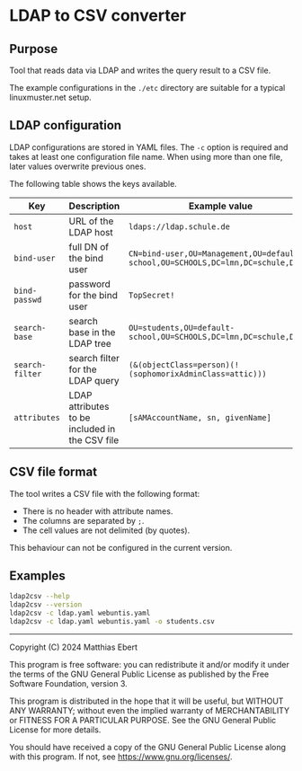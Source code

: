 # LDAP to CSV converter

## Purpose

Tool that reads data via LDAP and writes the query result to a CSV file.

The example configurations in the `./etc` directory are suitable for a typical linuxmuster.net setup.


## LDAP configuration

LDAP configurations are stored in YAML files. The `-c` option is required and takes at least one configuration file name. When using more than one file, later values overwrite previous ones.

The following table shows the keys available.

| Key             | Description                                    | Example value                                                                    |
| --------------- | ---------------------------------------------- | -------------------------------------------------------------------------------- |
| `host`          | URL of the LDAP host                           | `ldaps://ldap.schule.de`                                                         |
| `bind-user`     | full DN of the bind user                       | `CN=bind-user,OU=Management,OU=default-school,OU=SCHOOLS,DC=lmn,DC=schule,DC=de` |
| `bind-passwd`   | password for the bind user                     | `TopSecret!`                                                                     |
| `search-base`   | search base in the LDAP tree                   | `OU=students,OU=default-school,OU=SCHOOLS,DC=lmn,DC=schule,DC=de`                |
| `search-filter` | search filter for the LDAP query               | `(&(objectClass=person)(!(sophomorixAdminClass=attic)))`                         |
| `attributes`    | LDAP attributes to be included in the CSV file | `[sAMAccountName, sn, givenName]`                                                |


## CSV file format

The tool writes a CSV file with the following format:

  - There is no header with attribute names.
  - The columns are separated by `;`.
  - The cell values are not delimited (by quotes).

This behaviour can not be configured in the current version.


## Examples

``` bash
ldap2csv --help
ldap2csv --version
ldap2csv -c ldap.yaml webuntis.yaml
ldap2csv -c ldap.yaml webuntis.yaml -o students.csv
```


---

Copyright (C) 2024 Matthias Ebert
 
This program is free software: you can redistribute it and/or modify it under
the terms of the GNU General Public License as published by the Free Software
Foundation, version 3.
 
This program is distributed in the hope that it will be useful, but WITHOUT
ANY WARRANTY; without even the implied warranty of MERCHANTABILITY or FITNESS
FOR A PARTICULAR PURPOSE. See the GNU General Public License for more details.
 
You should have received a copy of the GNU General Public License along with
this program. If not, see <https://www.gnu.org/licenses/>.
